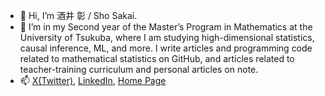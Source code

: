 - 👋 Hi, I’m 酒井 彰 / Sho Sakai.
- 👀 I’m in my Second year of the Master’s Program in Mathematics at the University of Tsukuba, where I am studying high-dimensional statistics, causal inference, ML, and more. I write articles and programming code related to mathematical statistics on GitHub, and articles related to teacher-training curriculum and personal articles on note.
- 📫 [X(Twitter)](https://twitter.com/simplesho_CLT), [LinkedIn](https://www.linkedin.com/in/%E5%BD%B0-%E9%85%92%E4%BA%95-2b778b26b/), [Home Page](https://note.com/sho_77)

<!---
ShoShohh/ShoShohh is a ✨ special ✨ repository because its `README.md` (this file) appears on your GitHub profile.
You can click the Preview link to take a look at your changes.
--->
